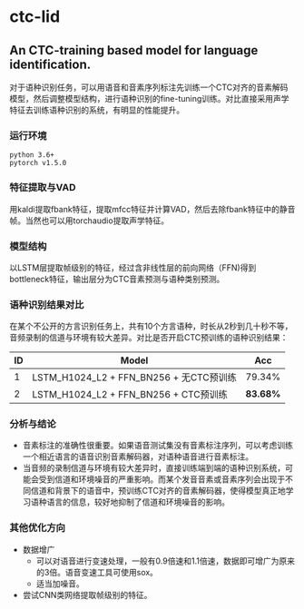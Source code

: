 # ctc-lid

An CTC-training based model for language identification.
--

对于语种识别任务，可以用语音和音素序列标注先训练一个CTC对齐的音素解码模型，然后调整模型结构，进行语种识别的fine-tuning训练。对比直接采用声学特征去训练语种识别的系统，有明显的性能提升。

### 运行环境
  ```
  python 3.6+
  pytorch v1.5.0
  ```

### 特征提取与VAD

 用kaldi提取fbank特征，提取mfcc特征并计算VAD，然后去除fbank特征中的静音帧。当然也可以用torchaudio提取声学特征。
 
### 模型结构

以LSTM层提取帧级别的特征，经过含非线性层的前向网络（FFN)得到bottleneck特征，输出层分为CTC音素预测与语种类别预测。

### 语种识别结果对比

  在某个不公开的方言识别任务上，共有10个方言语种，时长从2秒到几十秒不等，音频录制的信道与环境有较大差异。对比是否开启CTC预训练的语种识别结果：
  
|ID| Model |Acc | 
|---|--------- | --- |
|1| LSTM_H1024_L2 + FFN_BN256 + 无CTC预训练 | 79.34%| 
|2| LSTM_H1024_L2 + FFN_BN256 + CTC预训练 | **83.68%** |

### 分析与结论
- 音素标注的准确性很重要。如果语音测试集没有音素标注序列，可以考虑训练一个相近语言的语音识别音素解码器，对语种语音进行音素标注。
- 当音频的录制信道与环境有较大差异时，直接训练端到端的语种识别系统，可能会受到信道和环境噪音的严重影响。而某个发音音素或音素序列会出现于不同信道和背景下的语音中，预训练CTC对齐的音素解码器，使得模型真正地学习语种语言的信息，较好地抑制了信道和环境噪音的影响。


### 其他优化方向

 - 数据增广
     - 可以对语音进行变速处理，一般有0.9倍速和1.1倍速，数据即可增广为原来的3倍。语音变速工具可使用sox。
     - 适当加噪音。
 - 尝试CNN类网络提取帧级别的特征。
